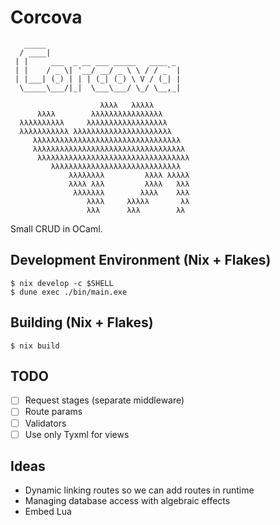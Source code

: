 # Corcova
                                           
```
   _____                              
  / ____|                             
 | |     ___  _ __ ___ _____   ____ _ 
 | |    / _ \| '__/ __/ _ \ \ / / _` |
 | |___| (_) | | | (_| (_) \ V / (_| |
  \_____\___/|_|  \___\___/ \_/ \__,_|

                    λλλλ   λλλλλ         
      λλλλ        λλλλλλλλλλλλλλλλ       
  λλλλλλλλλλ     λλλλλλλλλλλλλλλλλλ      
  λλλλλλλλλλλ λλλλλλλλλλλλλλλλλλλλλλ     
     λλλλλλλλλλλλλλλλλλλλλλλλλλλλλλλλλ   
     λλλλλλλλλλλλλλλλλλλλλλλλλλλλλλλλλλ  
      λλλλλλλλλλλλλλλλλλλλλλλλλλλλλλλλλλ 
         λλλλλλλλλλλλλλλλλλλλλλλλλλλλλ   
             λλλλλλλλ         λλλλ λλλλλ 
             λλλλ λλλ         λλλλ   λλλ 
              λλλλλλλ        λλλλ    λλλ 
                 λλλλ     λλλλλ       λλ 
                 λλλ      λλλ        λλ  
```
Small CRUD in OCaml.
## Development Environment (Nix + Flakes)
```shell
$ nix develop -c $SHELL
$ dune exec ./bin/main.exe
```

## Building (Nix + Flakes)
```shell
$ nix build
```

## TODO
- [ ] Request stages (separate middleware)
- [ ] Route params
- [ ] Validators
- [ ] Use only Tyxml for views

## Ideas
- Dynamic linking routes so we can add routes in runtime
- Managing database access with algebraic effects
- Embed Lua
